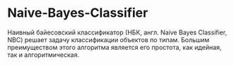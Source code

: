 # Naive-Bayes-Classifier

Наивный байесовский классификатор (НБК, англ. Naive Bayes Classifier, NBC) решает задачу классификации объектов по типам. Большим преимуществом этого алгоритма является его простота, как идейная, так и алгоритмическая.

